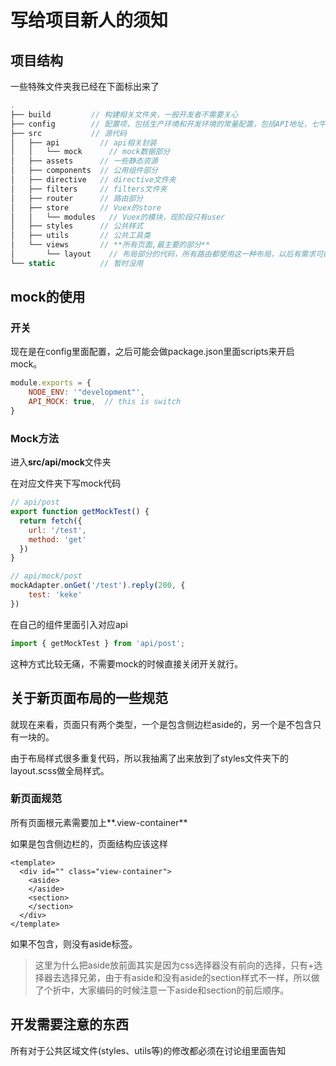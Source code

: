 # 写给项目新人的须知

## 项目结构
一些特殊文件夹我已经在下面标出来了
```Javascript
.
├── build         // 构建相关文件夹，一般开发者不需要关心
├── config        // 配置项，包括生产环境和开发环境的常量配置，包括API地址，七牛地址等。
├── src           // 源代码
│   ├── api         // api相关封装
│   │   └── mock      // mock数据部分
│   ├── assets      // 一些静态资源
│   ├── components  // 公用组件部分
│   ├── directive   // directive文件夹
│   ├── filters     // filters文件夹
│   ├── router      // 路由部分
│   ├── store       // Vuex的store
│   │   └── modules   // Vuex的模块，现阶段只有user
│   ├── styles      // 公共样式
│   ├── utils       // 公共工具类
│   └── views       // **所有页面,最主要的部分**
│       └── layout    // 布局部分的代码，所有路由都使用这一种布局，以后有需求可能会增加其他layout
└── static          // 暂时没用
```

## mock的使用
### 开关
现在是在config里面配置，之后可能会做package.json里面scripts来开启mock。
```Javascript
module.exports = {
    NODE_ENV: '"development"',
    API_MOCK: true,  // this is switch
}
```

### Mock方法
进入**src/api/mock**文件夹

在对应文件夹下写mock代码
```Javascript
// api/post
export function getMockTest() {
  return fetch({
    url: '/test',
    method: 'get'
  })
}

// api/mock/post
mockAdapter.onGet('/test').reply(200, {
    test: 'keke'
})
```
在自己的组件里面引入对应api
```Javascript
import { getMockTest } from 'api/post';
```

这种方式比较无痛，不需要mock的时候直接关闭开关就行。


## 关于新页面布局的一些规范
就现在来看，页面只有两个类型，一个是包含侧边栏aside的，另一个是不包含只有一块的。

由于布局样式很多重复代码，所以我抽离了出来放到了styles文件夹下的layout.scss做全局样式。

### 新页面规范
所有页面根元素需要加上**.view-container**

如果是包含侧边栏的，页面结构应该这样
```
<template>
  <div id="" class="view-container">
    <aside>
    </aside>
    <section>
    </section>
  </div>
</template>
```
如果不包含，则没有aside标签。
> 这里为什么把aside放前面其实是因为css选择器没有前向的选择，只有+选择器去选择兄弟，由于有aside和没有aside的section样式不一样，所以做了个折中，大家编码的时候注意一下aside和section的前后顺序。

## 开发需要注意的东西
所有对于公共区域文件(styles、utils等)的修改都必须在讨论组里面告知